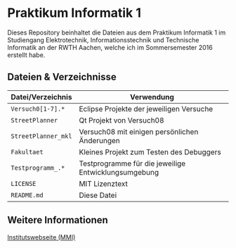 Praktikum Informatik 1
======================

Dieses Repository beinhaltet die Dateien aus dem Praktikum Informatik 1 im
Studiengang Elektrotechnik, Informationsstechnik und Technische Informatik an
der RWTH Aachen, welche ich im Sommersemester 2016 erstellt habe.


Dateien & Verzeichnisse
-----------------------

| Datei/Verzeichnis   | Verwendung                                           |
|---------------------|------------------------------------------------------|
| `Versuch0[1-7].*`   | Eclipse Projekte der jeweiligen Versuche             |
| `StreetPlanner`     | Qt Projekt von Versuch08                             |
| `StreetPlanner_mkl` | Versuch08 mit einigen persönlichen Änderungen        |
| `Fakultaet`         | Kleines Projekt zum Testen des Debuggers             |
| `Testprogramm_.*`   | Testprogramme für die jeweilige Entwicklungsumgebung |
| `LICENSE`           | MIT Lizenztext                                       |
| `README.md`         | Diese Datei                                          |


Weitere Informationen
---------------------

[Institutswebseite (MMI)](https://www.mmi.rwth-aachen.de/praktika/pai-i)
